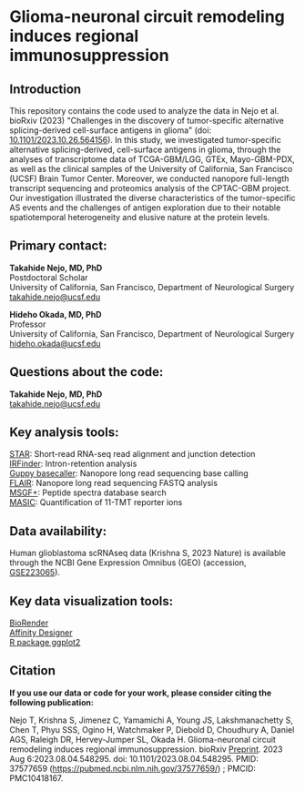 # Glioma-neuronal circuit remodeling induces regional immunosuppression

## Introduction  

This repository contains the code used to analyze the data in Nejo et al. bioRxiv (2023) "Challenges in the discovery of tumor-specific alternative splicing-derived cell-surface antigens in glioma" (doi: [10.1101/2023.10.26.564156](https://www.biorxiv.org/content/10.1101/2023.10.26.564156v2.full)). In this study, we investigated tumor-specific alternative splicing-derived, cell-surface antigens in glioma, through the analyses of transcriptome data of TCGA-GBM/LGG, GTEx, Mayo-GBM-PDX, as well as the clinical samples of the University of California, San Francisco (UCSF) Brain Tumor Center. Moreover, we conducted nanopore full-length transcript sequencing and proteomics analysis of the CPTAC-GBM project. Our investigation illustrated the diverse characteristics of the tumor-specific AS events and the challenges of antigen exploration due to their notable spatiotemporal heterogeneity and elusive nature at the protein levels. 

  
## Primary contact: 
  
**Takahide Nejo, MD, PhD**  
Postdoctoral Scholar  
University of California, San Francisco, Department of Neurological Surgery  
takahide.nejo@ucsf.edu  
  
  
**Hideho Okada, MD, PhD**  
Professor  
University of California, San Francisco, Department of Neurological Surgery  
hideho.okada@ucsf.edu  
  
  
## Questions about the code:  
  
**Takahide Nejo, MD, PhD**  
takahide.nejo@ucsf.edu  

  
## Key analysis tools:  

[STAR](https://github.com/alexdobin/STAR): Short-read RNA-seq read alignment and junction detection  
[IRFinder](https://github.com/williamritchie/IRFinder): Intron-retention analysis  
[Guppy basecaller](https://community.nanoporetech.com/docs/prepare/library_prep_protocols/Guppy-protocol/v/gpb_2003_v1_revax_14dec2018/guppy-software-overview): Nanopore long read sequencing base calling  
[FLAIR](https://github.com/BrooksLabUCSC/flair): Nanopore long read sequencing FASTQ analysis  
[MSGF+](https://github.com/MSGFPlus/msgfplus): Peptide spectra database search  
[MASIC](https://github.com/PNNL-Comp-Mass-Spec/MASIC): Quantification of 11-TMT reporter ions  


## Data availability:  
Human glioblastoma scRNAseq data (Krishna S, 2023 Nature) is available through the NCBI Gene Expression Omnibus (GEO) (accession, [GSE223065](https://www.ncbi.nlm.nih.gov/geo/query/acc.cgi?acc=GSE223065)). 


## Key data visualization tools:  
[BioRender](https://www.biorender.com/)  
[Affinity Designer](https://affinity.serif.com/en-us/designer/)  
[R package ggplot2](https://ggplot2.tidyverse.org/)  

## Citation

**If you use our data or code for your work, please consider citing the following publication:**  

Nejo T, Krishna S, Jimenez C, Yamamichi A, Young JS, Lakshmanachetty S, Chen T, Phyu SSS, Ogino H, Watchmaker P, Diebold D, Choudhury A, Daniel AGS, Raleigh DR, Hervey-Jumper SL, Okada H. Glioma-neuronal circuit remodeling induces regional immunosuppression. bioRxiv [Preprint](https://www.biorxiv.org/content/10.1101/2023.08.04.548295v1). 2023 Aug 6:2023.08.04.548295. doi: 10.1101/2023.08.04.548295. PMID: 37577659 (https://pubmed.ncbi.nlm.nih.gov/37577659/) ; PMCID: PMC10418167.

  
  
